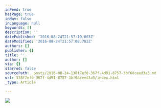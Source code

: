 ```yaml
---
inFeed: true
hasPage: true
inNav: false
inLanguage: null
keywords: []
description: ''
datePublished: '2016-08-24T21:57:19.063Z'
dateModified: '2016-08-24T21:57:08.782Z'
authors: []
publisher: {}
title: ''
author: []
via: {}
starred: false
sourcePath: _posts/2016-08-24-138f7ef0-367f-4d91-8757-3bf68ceed3a3.md
url: 138f7ef0-367f-4d91-8757-3bf68ceed3a3/index.html
_type: Article

---
```

![](https://the-grid-user-content.s3-us-west-2.amazonaws.com/bf6343f5-805c-446f-bdb2-28be96d4829a.jpg)